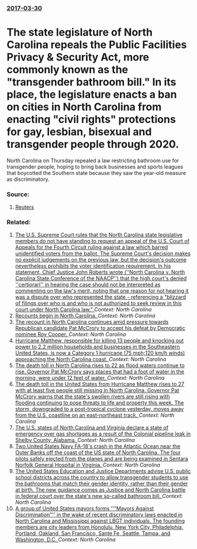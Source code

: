 ### [2017-03-30](/news/2017/03/30/index.md)

# The state legislature of North Carolina repeals the Public Facilities Privacy & Security Act, more commonly known as the "transgender bathroom bill." In its place, the legislature enacts a ban on cities in North Carolina from enacting "civil rights" protections for gay, lesbian, bisexual and transgender people through 2020. 

North Carolina on Thursday repealed a law restricting bathroom use for transgender people, hoping to bring back businesses and sports leagues that boycotted the Southern state because they saw the year-old measure as discriminatory.


### Source:

1. [Reuters](http://www.reuters.com/article/us-north-carolina-lgbt-idUSKBN1711V4?il=0)

### Related:

1. [The U.S. Supreme Court rules that the North Carolina state legislative members do not have standing to request an appeal of the U.S. Court of Appeals for the Fourth Circuit ruling against a law which barred unidentified voters from the ballot. The Supreme Court's decision makes no explicit judgements on the previous law, but the decision's outcome nevertheless prohibits the voter identification requirement. In his statement, Chief Justice John Roberts wrote (''North Carolina v. North Carolina State Conference of the NAACP'') that the high court's denied ''certiorari'' in hearing the case should not be interpreted as commenting on the law's merit, noting that one reason for not hearing it was a dispute over who represented the state - referencing a "blizzard of filings over who is and who is not authorized to seek review in this court under North Carolina law." ](/news/2017/05/15/the-u-s-supreme-court-rules-that-the-north-carolina-state-legislative-members-do-not-have-standing-to-request-an-appeal-of-the-u-s-court-o.md) _Context: North Carolina_
2. [Recounts begin in North Carolina. ](/news/2016/12/1/recounts-begin-in-north-carolina.md) _Context: North Carolina_
3. [The recount in North Carolina continues amid pressure towards Republican candidate Pat McCrory to accept his defeat by  Democratic nominee Roy Cooper. ](/news/2016/11/30/the-recount-in-north-carolina-continues-amid-pressure-towards-republican-candidate-pat-mccrory-to-accept-his-defeat-by-democratic-nominee-r.md) _Context: North Carolina_
4. [Hurricane Matthew, responsible for killing 13 people and knocking out power to 2.2 million households and businesses in the Southeastern United States, is now a Category 1 hurricane (75 mph;120 km/h winds) approaching the North Carolina coast. ](/news/2016/10/8/hurricane-matthew-responsible-for-killing-13-people-and-knocking-out-power-to-2-2-million-households-and-businesses-in-the-southeastern-uni.md) _Context: North Carolina_
5. [The death toll in North Carolina rises to 22 as flood waters continue to rise. Governor Pat McCrory says places that had a foot of water in the morning, were under 12 feet of water. ](/news/2016/10/13/the-death-toll-in-north-carolina-rises-to-22-as-flood-waters-continue-to-rise-governor-pat-mccrory-says-places-that-had-a-foot-of-water-in.md) _Context: North Carolina_
6. [The death toll in the United States from Hurricane Matthew rises to 27 with at least five people still missing in North Carolina. Governor Pat McCrory warns that the state's swollen rivers are still rising with flooding continuing to pose threats to life and property this week. The storm, downgraded to a post-tropical cyclone yesterday, moves away from the U.S. coastline on an east-northeast track. ](/news/2016/10/10/the-death-toll-in-the-united-states-from-hurricane-matthew-rises-to-27-with-at-least-five-people-still-missing-in-north-carolina-governor-p.md) _Context: North Carolina_
7. [The U.S. states of North Carolina and Virginia declare a state of emergency over gas shortages as a result of the Colonial pipeline leak in Shelby County, Alabama. ](/news/2016/09/19/the-u-s-states-of-north-carolina-and-virginia-declare-a-state-of-emergency-over-gas-shortages-as-a-result-of-the-colonial-pipeline-leak-in.md) _Context: North Carolina_
8. [Two United States Navy FA-18's crash in the Atlantic Ocean near the Outer Banks off the coast of the US state of North Carolina. The four pilots safely ejected from the planes and are being examined in Sentara Norfolk General Hospital in Virginia. ](/news/2016/05/26/two-united-states-navy-fa-18-s-crash-in-the-atlantic-ocean-near-the-outer-banks-off-the-coast-of-the-us-state-of-north-carolina-the-four-pi.md) _Context: North Carolina_
9. [The United States Education and Justice Departments advise U.S. public school districts across the country to allow transgender students to use the bathrooms that match their gender identity, rather than their gender at birth. The new guidance comes as  Justice and North Carolina battle in federal court over the state's new so-called bathroom bill. ](/news/2016/05/13/the-united-states-education-and-justice-departments-advise-u-s-public-school-districts-across-the-country-to-allow-transgender-students-to.md) _Context: North Carolina_
10. [A group of United States mayors forms ''"Mayors Against Discrimination"'' in the wake of  recent discriminatory laws enacted  in North Carolina and Mississippi against LBGT individuals. The founding members are city leaders from Honolulu, New York City, Philadelphia, Portland, Oakland, San Francisco, Sante Fe, Seattle, Tampa, and Washington, D.C. ](/news/2016/04/8/a-group-of-united-states-mayors-forms-mayors-against-discrimination-in-the-wake-of-recent-discriminatory-laws-enacted-in-north-carol.md) _Context: North Carolina_
